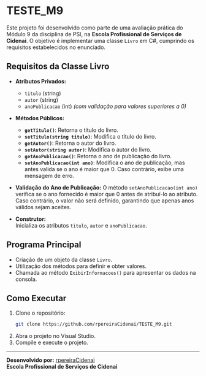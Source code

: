 # TESTE_M9

Este projeto foi desenvolvido como parte de uma avaliação prática do Módulo 9 da disciplina de PSI, na **Escola Profissional de Serviços de Cidenai**. O objetivo é implementar uma classe `Livro` em C#, cumprindo os requisitos estabelecidos no enunciado.

## Requisitos da Classe Livro

- **Atributos Privados:**
  - `titulo` (string)
  - `autor` (string)
  - `anoPublicacao` (int) *(com validação para valores superiores a 0)*

- **Métodos Públicos:**
  - **`getTitulo()`**: Retorna o título do livro.
  - **`setTitulo(string titulo)`**: Modifica o título do livro.
  - **`getAutor()`**: Retorna o autor do livro.
  - **`setAutor(string autor)`**: Modifica o autor do livro.
  - **`getAnoPublicacao()`**: Retorna o ano de publicação do livro.
  - **`setAnoPublicacao(int ano)`**: Modifica o ano de publicação, mas antes valida se o ano é maior que 0. Caso contrário, exibe uma mensagem de erro.

- **Validação do Ano de Publicação:**
  O método `setAnoPublicacao(int ano)` verifica se o ano fornecido é maior que 0 antes de atribuí-lo ao atributo. Caso contrário, o valor não será definido, garantindo que apenas anos válidos sejam aceites.

- **Construtor:**  
  Inicializa os atributos `titulo`, `autor` e `anoPublicacao`.

## Programa Principal

- Criação de um objeto da classe `Livro`.
- Utilização dos métodos para definir e obter valores.
- Chamada ao método `ExibirInformacoes()` para apresentar os dados na consola.

## Como Executar

1. Clone o repositório:
    ```bash
    git clone https://github.com/rpereiraCidenai/TESTE_M9.git
    ```
2. Abra o projeto no Visual Studio.
3. Compile e execute o projeto.

---

**Desenvolvido por:** [rpereiraCidenai](https://github.com/rpereiraCidenai/TESTE_M9)  
**Escola Profissional de Serviços de Cidenai**
